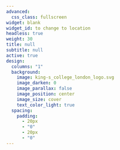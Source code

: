 ```yaml
---
advanced:
  css_class: fullscreen
widget: blank
widget_id: to change to location
headless: true
weight: 30
title: null
subtitle: null
active: true
design:
  columns: "1"
  background:
    image: king-s_college_london_logo.svg
    image_darken: 0
    image_parallax: false
    image_position: center
    image_size: cover
    text_color_light: true
  spacing:
    padding:
      - 20px
      - "0"
      - 20px
      - "0"
---
```

